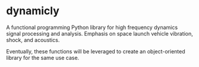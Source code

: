 # dynamicly

A functional programming Python library for high frequency dynamics signal processing and analysis. Emphasis on space launch vehicle vibration, shock, and acoustics.

Eventually, these functions will be leveraged to create an object-oriented library for the same use case.